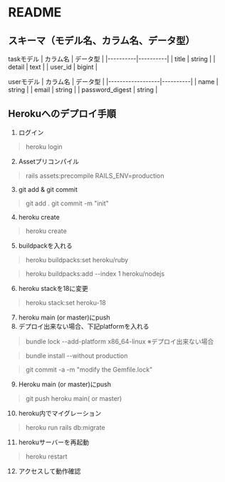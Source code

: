 # README

## スキーマ（モデル名、カラム名、データ型）

taskモデル
|  カラム名  |  データ型  |
|----------|----------|
|  title   |  string  |
|  detail  |  text    |
|  user_id |  bigint  |


userモデル
|  カラム名          |  データ型  |
|------------------|----------|
|  name            |  string  |
|  email           |  string  |
|  password_digest |  string  |



## Herokuへのデプロイ手順
1. ログイン
>heroku login
2. Assetプリコンパイル
>rails assets:precompile RAILS_ENV=production
3. git add & git commit
>git add .
>git commit -m "init"
4. heroku create
>heroku create
5. buildpackを入れる
>heroku buildpacks:set heroku/ruby

>heroku buildpacks:add --index 1 heroku/nodejs
6. heroku stackを18に変更
>heroku stack:set heroku-18
7. heroku main (or master)にpush
8. デプロイ出来ない場合、下記platformを入れる
>bundle lock --add-platform x86_64-linux ※デプロイ出来ない場合

>bundle install --without production

>git commit -a -m "modify the Gemfile.lock"
9. Heroku main (or master)にpush
>git push heroku main( or master)
10. heroku内でマイグレーション
>heroku run rails db:migrate
11. herokuサーバーを再起動
>heroku restart
12. アクセスして動作確認
